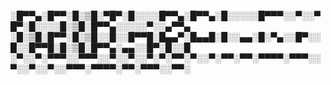 ░█▀▀▄░█▀▀░█░▒█░▀█▀░█░░░░█▀▀▄░█▀▀▄░█░░░░░█▀▀▀░░▀░░▀█▀░█░░░░█░▒█░█▀▀▄░░░░░▀░░▄▀▀▄
░█░▒█░█▀▀░█░▒█░░█░░█▀▀█░█▄▄▀░█▄▄█░█░░▄▄░█░▀▄░░█▀░░█░░█▀▀█░█░▒█░█▀▀▄░▄▄░░█▀░█░░█
░▀░░▀░▀▀▀░░▀▀▀░░▀░░▀░░▀░▀░▀▀░▀░░▀░▀▀░▀▀░▀▀▀▀░▀▀▀░░▀░░▀░░▀░░▀▀▀░▀▀▀▀░▀▀░▀▀▀░░▀▀░